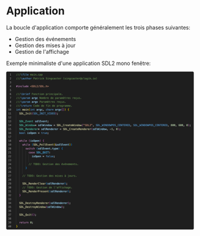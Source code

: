 # Application

La boucle d'application comporte généralement les trois phases suivantes:

- Gestion des événements
- Gestion des mises à jour
- Gestion de l'affichage

Exemple minimaliste d'une application SDL2 mono fenêtre:

![Application](Images/SDLApplication.png)
